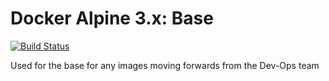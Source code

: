 # Docker Alpine 3.x: Base

[![Build Status](http://drone.liskl.com/api/badges/liskl/tstllc-alpine-base/status.svg)](http://drone.liskl.com/liskl/tstllc-alpine-base)

Used for the base for any images moving forwards from the Dev-Ops team
